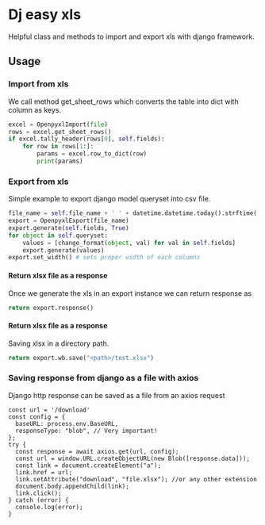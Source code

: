 # Dj easy xls

Helpful class and methods to import and export xls with django framework.

## Usage

### Import from xls

We call method get_sheet_rows which converts the table into dict with column as keys.

``` py
excel = OpenpyxlImport(file)
rows = excel.get_sheet_rows()
if excel.tally_header(rows[0], self.fields):
    for row in rows[1:]:
        params = excel.row_to_dict(row)
        print(params)
```

### Export from xls

Simple example to export django model queryset into csv file.

```py
file_name = self.file_name + ' ' + datetime.datetime.today().strftime('%Y-%m-%d') or 'Untitled'
export = OpenpyxlExport(file_name)
export.generate(self.fields, True)
for object in self.queryset:
    values = [change_format(object, val) for val in self.fields]
    export.generate(values)
export.set_width() # sets proper width of each columns
```

#### Return xlsx file as a response

Once we generate the xls in an export instance we can return response as

```py
return export.response()
```

#### Return xlsx file as a response

Saving xlsx in a directory path.

```py
return export.wb.save("<path>/test.xlsx")
```

### Saving response from django as a file with axios
Django http response can be saved as a file from an axios request
```es6
const url = '/download'
const config = {
  baseURL: process.env.BaseURL,
  responseType: "blob", // Very important!
};
try {
  const response = await axios.get(url, config);
  const url = window.URL.createObjectURL(new Blob([response.data]));
  const link = document.createElement("a");
  link.href = url;
  link.setAttribute("download", "file.xlsx"); //or any other extension
  document.body.appendChild(link);
  link.click();
} catch (error) {
  console.log(error);
}
```
